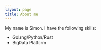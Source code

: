 ```yaml
---
layout: page
title: About me
---
```


My name is Simon. I have the following skills:

- Golang/Python/Rust
- BigData Platform